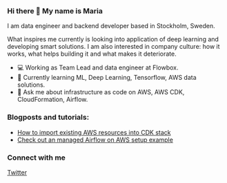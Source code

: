 ### Hi there 👋 My name is Maria

I am data engineer and backend developer based in Stockholm, Sweden.

What inspires me currently is looking into application of deep learning and developing smart solutions. I am also interested in company culture: how it works, what helps building it and what makes it deteriorate.

- 💻 Working as Team Lead and data engineer at Flowbox.
- 🌱 Currently learning ML, Deep Learning, Tensorflow, AWS data solutions.
- 💬 Ask me about infrastructure as code on AWS, AWS CDK, CloudFormation, Airflow.

### Blogposts and tutorials:
- [How to import existing AWS resources into CDK stack](https://medium.com/@visya/how-to-import-existing-aws-resources-into-cdk-stack-f1cea491e9)
- [Check out an managed Airflow on AWS setup example](https://github.com/Visya/aws-managed-airflow-deployment)


### Connect with me
[Twitter](https://twitter.com/yuellien)
